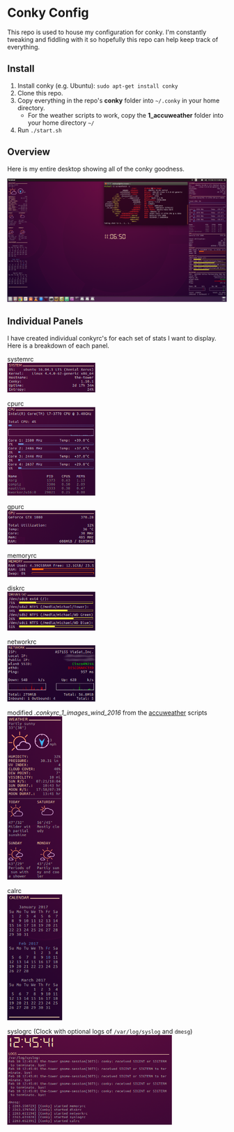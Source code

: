 # Conky Config

This repo is used to house my configuration for conky. I'm constantly tweaking and fiddling with it so hopefully this repo can help keep track of everything.

## Install

  1. Install conky (e.g. Ubuntu): `sudo apt-get install conky`
  2. Clone this repo.
  3. Copy everything in the repo's **conky** folder into `~/.conky` in your home directory.
     - For the weather scripts to work, copy the **1_accuweather** folder into your home directory `~/`
  4. Run `./start.sh`

## Overview

Here is my entire desktop showing all of the conky goodness.

<img src="imgs/screenFetch-2017-02-10_11-06-46.png" width="800">

## Individual Panels

I have created individual conkyrc's for each set of stats I want to display. Here is a breakdown of each panel.

systemrc  
<img src="imgs/system.png" width="40%">  

cpurc  
<img src="imgs/cpu.png" width="40%">  

gpurc  
<img src="imgs/gpu.png" width="40%">

memoryrc  
<img src="imgs/memory.png" width="40%">

diskrc  
<img src="imgs/drives.png" width="40%">

networkrc  
<img src="imgs/network.png" width="40%">

modified *.conkyrc_1_images_wind_2016* from the [accuweather](https://forums.bunsenlabs.org/viewtopic.php?id=189) scripts  
<img src="imgs/weather.png" width="25%">

calrc  
<img src="imgs/calendar.png" width="25%">


syslogrc (Clock with optional logs of `/var/log/syslog` and `dmesg`)  
<img src="imgs/clock.png" width="75%">
